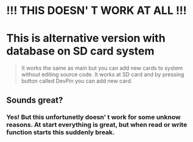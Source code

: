 # !!! THIS DOESN' T WORK AT ALL !!!
# This is alternative version with database on SD card system

>It works the same as main but you can add new cards to system without editing source code. It works at SD card and by pressing button called DevPin you can add new card.

## Sounds great?
### Yes! But this unfortunetly doesn' t work for some unknow reasons. At start everything is great, but when read or write function starts this suddenly break.
